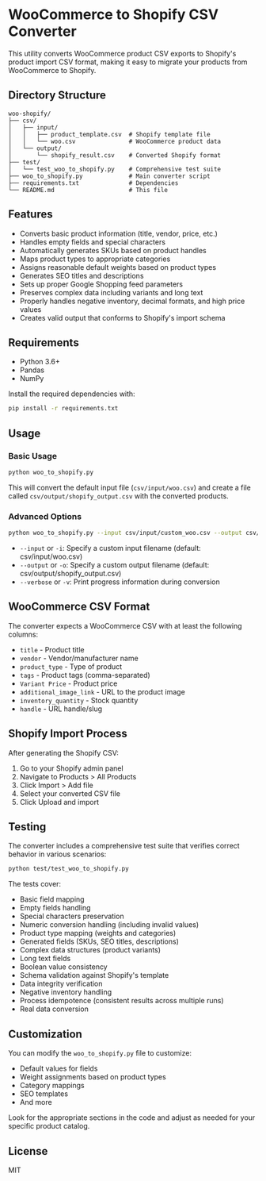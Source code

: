 # WooCommerce to Shopify CSV Converter

This utility converts WooCommerce product CSV exports to Shopify's product import CSV format, making it easy to migrate your products from WooCommerce to Shopify.

## Directory Structure

```
woo-shopify/
├── csv/
│   ├── input/
│   │   ├── product_template.csv  # Shopify template file
│   │   └── woo.csv               # WooCommerce product data
│   └── output/
│       └── shopify_result.csv    # Converted Shopify format
├── test/
│   └── test_woo_to_shopify.py    # Comprehensive test suite
├── woo_to_shopify.py             # Main converter script
├── requirements.txt              # Dependencies
└── README.md                     # This file
```

## Features

- Converts basic product information (title, vendor, price, etc.)
- Handles empty fields and special characters
- Automatically generates SKUs based on product handles
- Maps product types to appropriate categories
- Assigns reasonable default weights based on product types
- Generates SEO titles and descriptions
- Sets up proper Google Shopping feed parameters
- Preserves complex data including variants and long text
- Properly handles negative inventory, decimal formats, and high price values
- Creates valid output that conforms to Shopify's import schema

## Requirements

- Python 3.6+
- Pandas
- NumPy

Install the required dependencies with:

```bash
pip install -r requirements.txt
```

## Usage

### Basic Usage

```bash
python woo_to_shopify.py
```

This will convert the default input file (`csv/input/woo.csv`) and create a file called `csv/output/shopify_output.csv` with the converted products.

### Advanced Options

```bash
python woo_to_shopify.py --input csv/input/custom_woo.csv --output csv/output/custom_shopify.csv --verbose
```

- `--input` or `-i`: Specify a custom input filename (default: csv/input/woo.csv)
- `--output` or `-o`: Specify a custom output filename (default: csv/output/shopify_output.csv)
- `--verbose` or `-v`: Print progress information during conversion

## WooCommerce CSV Format

The converter expects a WooCommerce CSV with at least the following columns:

- `title` - Product title
- `vendor` - Vendor/manufacturer name
- `product_type` - Type of product
- `tags` - Product tags (comma-separated)
- `Variant Price` - Product price
- `additional_image_link` - URL to the product image
- `inventory_quantity` - Stock quantity
- `handle` - URL handle/slug

## Shopify Import Process

After generating the Shopify CSV:

1. Go to your Shopify admin panel
2. Navigate to Products > All Products
3. Click Import > Add file
4. Select your converted CSV file
5. Click Upload and import

## Testing

The converter includes a comprehensive test suite that verifies correct behavior in various scenarios:

```bash
python test/test_woo_to_shopify.py
```

The tests cover:
- Basic field mapping
- Empty fields handling
- Special characters preservation
- Numeric conversion handling (including invalid values)
- Product type mapping (weights and categories)
- Generated fields (SKUs, SEO titles, descriptions)
- Complex data structures (product variants)
- Long text fields
- Boolean value consistency
- Schema validation against Shopify's template
- Data integrity verification
- Negative inventory handling
- Process idempotence (consistent results across multiple runs)
- Real data conversion

## Customization

You can modify the `woo_to_shopify.py` file to customize:

- Default values for fields
- Weight assignments based on product types
- Category mappings
- SEO templates
- And more

Look for the appropriate sections in the code and adjust as needed for your specific product catalog.

## License

MIT 